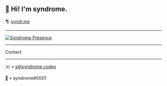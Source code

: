 ## 👋 Hi! I'm syndrome.

🌎 [syndr.me](https://syndr.me)

________

[![Syndrome Presence](https://lanyard-profile-readme.vercel.app/api/119931793972527109
                            )](https://discord.com/users/119931793972527109)

________

Contact
________

✉️ • s@syndrome.codes

💬 • syndrome#0001

